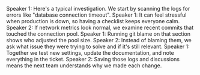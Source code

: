 Speaker 1: Here's a typical investigation. We start by scanning the logs for errors like "database connection timeout".
Speaker 1: It can feel stressful when production is down, so having a checklist keeps everyone calm.
Speaker 2: If network metrics look normal, we examine recent commits that touched the connection pool.
Speaker 1: Running git blame on that section shows who adjusted the pool size.
Speaker 2: Instead of blaming them, we ask what issue they were trying to solve and if it's still relevant.
Speaker 1: Together we test new settings, update the documentation, and note everything in the ticket.
Speaker 2: Saving those logs and discussions means the next team understands why we made each change.
